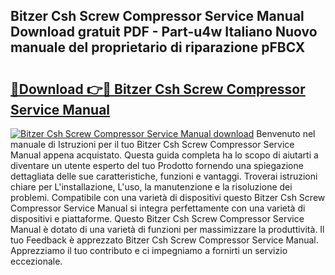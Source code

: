 ## Bitzer Csh Screw Compressor Service Manual Download gratuit PDF - Part-u4w Italiano Nuovo manuale del proprietario di riparazione pFBCX

# <h2><a href="http://dfh1lo2.blite.top/?on=Bitzer+Csh+Screw+Compressor+Service+Manual">🔗Download 👉🔴 Bitzer Csh Screw Compressor Service Manual</a></h2>

[![Bitzer Csh Screw Compressor Service Manual download](https://i.imgur.com/lujVjoI.png)](http://dfh1lo2.blite.top/?on=Bitzer+Csh+Screw+Compressor+Service+Manual)
Benvenuto nel manuale di Istruzioni per il tuo Bitzer Csh Screw Compressor Service Manual appena acquistato. Questa guida completa ha lo scopo di aiutarti a diventare un utente esperto del tuo Prodotto fornendo una spiegazione dettagliata delle sue caratteristiche, funzioni e vantaggi. Troverai istruzioni chiare per L'installazione, L'uso, la manutenzione e la risoluzione dei problemi. Compatibile con una varietà di dispositivi questo Bitzer Csh Screw Compressor Service Manual si integra perfettamente con una varietà di dispositivi e piattaforme. Questo Bitzer Csh Screw Compressor Service Manual è dotato di una varietà di funzioni per massimizzare la produttività. Il tuo Feedback è apprezzato Bitzer Csh Screw Compressor Service Manual. Apprezziamo il tuo contributo e ci impegniamo a fornirti un servizio eccezionale.

